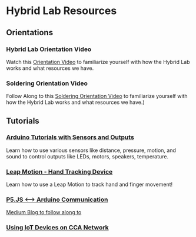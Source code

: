 # Hybrid Lab Resources
## Orientations
### Hybrid Lab Orientation Video
Watch this [Orientation Video](https://drive.google.com/file/d/1KSwYq2ss4aKgwpnr2WliPHES3kHg1nob/view?usp=sharing) to familiarize yourself with how the Hybrid Lab works and what resources we have.
### Soldering Orientation Video
Follow Along to this [Soldering Orientation Video](https://drive.google.com/file/d/1KSwYq2ss4aKgwpnr2WliPHES3kHg1nob/view?usp=sharing) to familiarize yourself with how the Hybrid Lab works and what resources we have.)

## Tutorials
### [Arduino Tutorials with Sensors and Outputs](https://github.com/CCAHybridLab/HLResources/tree/main/Arduino)
Learn how to use various sensors like distance, pressure, motion, and sound to control outputs like LEDs, motors, speakers, temperature.
### [Leap Motion - Hand Tracking Device](https://github.com/CCAHybridLab/HLResources/tree/main/Leap_Motion-Hand_Tracking)
Learn how to use a Leap Motion to track hand and finger movement!
### [P5.JS <--> Arduino Communication](https://medium.com/@yyyyyyyuan/tutorial-serial-communication-with-arduino-and-p5-js-cd39b3ac10ce)
[Medium Blog to follow along to](https://medium.com/@yyyyyyyuan/tutorial-serial-communication-with-arduino-and-p5-js-cd39b3ac10ce)
### [Using IoT Devices on CCA Network](https://github.com/CCAHybridLab/HLResources/tree/main/Arduino/Tutorials/IoT_Devices_CCA)
